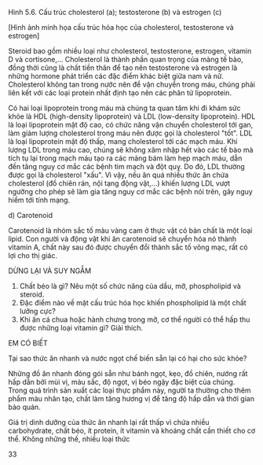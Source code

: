 Hình 5.6. Cấu trúc cholesterol (a); testosterone (b) và estrogen (c)

[Hình ảnh minh họa cấu trúc hóa học của cholesterol, testosterone và estrogen]

Steroid bao gồm nhiều loại như cholesterol, testosterone, estrogen, vitamin D và cortisone,...
Cholesterol là thành phần quan trọng của màng tế bào, đồng thời cũng là chất tiền thân để tạo nên testosterone và estrogen là những hormone phát triển các đặc điểm khác biệt giữa nam và nữ. Cholesterol không tan trong nước nên để vận chuyển trong máu, chúng phải liên kết với các loại protein nhất định tạo nên các phân tử lipoprotein.

Có hai loại lipoprotein trong máu mà chúng ta quan tâm khi đi khám sức khỏe là HDL (high-density lipoprotein) và LDL (low-density lipoprotein). HDL là loại lipoprotein mật độ cao, có chức năng vận chuyển cholesterol tới gan, làm giảm lượng cholesterol trong máu nên được gọi là cholesterol "tốt". LDL là loại lipoprotein mật độ thấp, mang cholesterol tới các mạch máu. Khi lượng LDL trong máu cao, chúng sẽ không xâm nhập hết vào các tế bào mà tích tụ lại trong mạch máu tạo ra các mảng bám làm hẹp mạch máu, dẫn đến tăng nguy cơ mắc các bệnh tim mạch và đột quỵ. Do đó, LDL thường được gọi là cholesterol "xấu". Vì vậy, nếu ăn quá nhiều thức ăn chứa cholesterol (đồ chiên rán, nội tạng động vật,...) khiến lượng LDL vượt ngưỡng cho phép sẽ làm gia tăng nguy cơ mắc các bệnh nói trên, gây nguy hiểm tới tính mạng.

d) Carotenoid

Carotenoid là nhóm sắc tố màu vàng cam ở thực vật có bản chất là một loại lipid. Con người và động vật khi ăn carotenoid sẽ chuyển hóa nó thành vitamin A, chất này sau đó được chuyển đổi thành sắc tố võng mạc, rất có lợi cho thị giác.

DỪNG LẠI VÀ SUY NGẪM

1. Chất béo là gì? Nêu một số chức năng của dầu, mỡ, phospholipid và steroid.
2. Đặc điểm nào về mặt cấu trúc hóa học khiến phospholipid là một chất lưỡng cực?
3. Khi ăn cá chua hoặc hành chưng trong mỡ, cơ thể người có thể hấp thu được những loại vitamin gì? Giải thích.

EM CÓ BIẾT

Tại sao thức ăn nhanh và nước ngọt chế biến sẵn lại có hại cho sức khỏe?

Những đồ ăn nhanh đóng gói sẵn như bánh ngọt, kẹo, đồ chiên, nướng rất hấp dẫn bởi mùi vị, màu sắc, độ ngọt, vị béo ngậy đặc biệt của chúng. Trong quá trình sản xuất các loại thực phẩm này, người ta thường cho thêm phẩm màu nhân tạo, chất làm tăng hương vị để tăng độ hấp dẫn và thời gian bảo quản.

Giá trị dinh dưỡng của thức ăn nhanh lại rất thấp vì chứa nhiều carbohydrate, chất béo, ít protein, ít vitamin và khoáng chất cần thiết cho cơ thể. Không những thế, nhiều loại thức

33